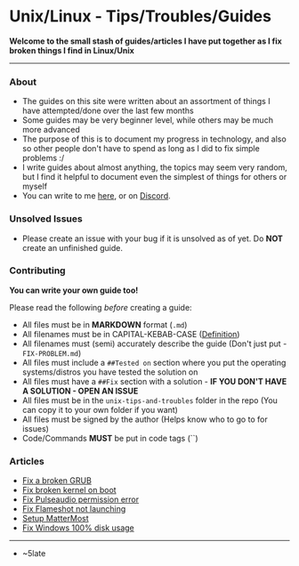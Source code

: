 # Unix/Linux - Tips/Troubles/Guides

**Welcome to the small stash of guides/articles I have put together as I fix broken things I find in Linux/Unix**

---

### About 

- The guides on this site were written about an assortment of things I have attempted/done over the last few months
- Some guides may be very beginner level, while others may be much more advanced
- The purpose of this is to document my progress in technology, and also so other people don't have to spend as long as I did to fix simple problems :/
- I write guides about almost anything, the topics may seem very random, but I find it helpful to document even the simplest of things for others or myself
- You can write to me [here](https://github.com/5late/5late/issues), or on [Discord](https://slatedev.xyz/contact/discord/).

### Unsolved Issues

- Please create an issue with your bug if it is unsolved as of yet. Do **NOT** create an unfinished guide.

### Contributing

**You can write your own guide too!**

Please read the following *before* creating a guide:

- All files must be in **MARKDOWN** format (``.md``)
- All filenames must be in CAPITAL-KEBAB-CASE ([Definition](https://www.theserverside.com/definition/Kebab-case))
- All filenames must (semi) accurately describe the guide (Don't just put - ``FIX-PROBLEM.md``)
- All files must include a ``##Tested on`` section where you put the operating systems/distros you have tested the solution on
- All files must have a ``##Fix`` section with a solution - **IF YOU DON'T HAVE A SOLUTION - OPEN AN ISSUE**
- All files must be in the ``unix-tips-and-troubles`` folder in the repo (You can copy it to your own folder if you want)
- All files must be signed by the author (Helps know who to go to for issues)
- Code/Commands **MUST** be put in code tags (``)

### Articles

- [Fix a broken GRUB](./FIX-BROKEN-GRUB.md)
- [Fix broken kernel on boot](./FIX-BROKEN-KERNEL-BOOT.md)
- [Fix Pulseaudio permission error](./FIX-PULSEAUDIO-PERMISSION.md)
- [Fix Flameshot not launching](./FLAMESHOT-DO-NOT-WORK.md)
- [Setup MatterMost](./SET-UP-MATTERMOST.md)
- [Fix Windows 100% disk usage](./FIX-WINDOWS-100-DISK-USAGE.md)

--- 

- ~5late